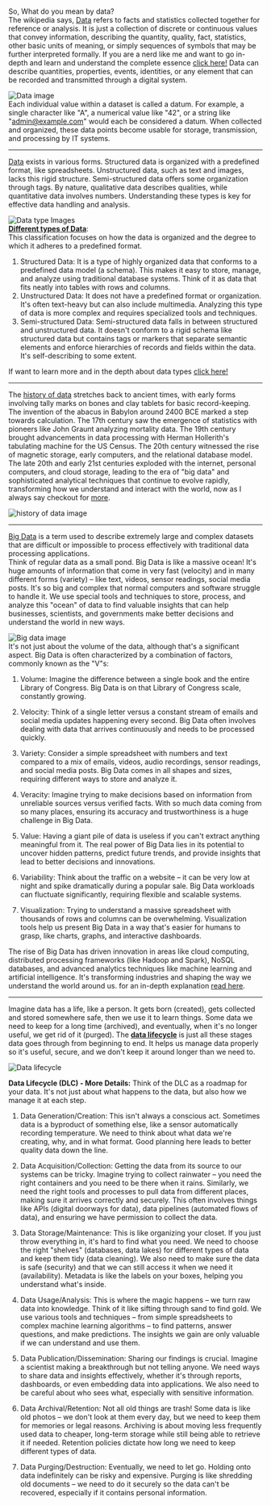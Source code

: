 #
So, What do you mean by data?  
The wikipedia says, [Data](https://en.wikipedia.org/wiki/Data) refers to facts and statistics collected together for reference or analysis.
It is just a collection of discrete or continuous
values that convey information, describing the
quantity, quality, fact, statistics, other basic units of
meaning, or simply sequences of symbols that may
be further interpreted formally. If you are a nerd like me and want to go in-depth and learn and understand the complete essence [click here!](https://www.techtarget.com/searchdatamanagement/definition/data)   Data can describe quantities, properties, events, identities, or any element that can be recorded and transmitted through a digital system.

![Data image](https://tdwi.org/-/media/TDWI/TDWI/BITW/datamgt2.jpg)   
Each individual value within a dataset is called a datum. For example, a single character like "A", a numerical value like "42", or a string like "admin@example.com" would each be considered a datum. When collected and organized, these data points become usable for storage, transmission, and processing by IT systems. 

---
  
[Data](https://www.ibm.com/think/topics/data) exists in various forms. Structured data is organized with a predefined format, like spreadsheets. Unstructured data, such as text and images, lacks this rigid structure. Semi-structured data offers some organization through tags. By nature, qualitative data describes qualities, while quantitative data involves numbers. Understanding these types is key for effective data handling and analysis.  

![Data type Images](https://365datascience.com/resources/blog/xzk3rl06exk-data-types.jpeg)  
**[Different types of Data](https://www.turing.com/kb/statistical-data-types)**:  
This classification focuses on how the data is organized and the degree to which it adheres to a predefined format.
1. Structured Data: It is a type of highly organized data that conforms to a predefined data model (a schema). This makes it easy to store, manage, and analyze using traditional database systems. Think of it as data that fits neatly into tables with rows and columns.  
2. Unstructured Data: It does not have a predefined format or organization. It's often text-heavy but can also include multimedia. Analyzing this type of data is more complex and requires specialized tools and techniques.
3. Semi-structured Data: Semi-structured data falls in between structured and unstructured data. It doesn't conform to a rigid schema like structured data but contains tags or markers that separate semantic elements and enforce hierarchies of records and fields within the data. It's self-describing to some extent.
  

If want to learn more and in the depth about data types [click here!]()

----

The [history of data](https://rathi-ankit.medium.com/a-brief-history-of-data-bc4d9ae475fe) stretches back to ancient times, with early forms involving tally marks on bones and clay tablets for basic record-keeping. The invention of the abacus in Babylon around 2400 BCE marked a step towards calculation. The 17th century saw the emergence of statistics with pioneers like John Graunt analyzing mortality data. The 19th century brought advancements in data processing with Herman Hollerith's tabulating machine for the US Census. The 20th century witnessed the rise of magnetic storage, early computers, and the relational database model. The late 20th and early 21st centuries exploded with the internet, personal computers, and cloud storage, leading to the era of "big data" and sophisticated analytical techniques that continue to evolve rapidly, transforming how we understand and interact with the world, now as I always say checkout for [more](https://rathi-ankit.medium.com/a-brief-history-of-data-bc4d9ae475fe).

  ![history of data image](https://miro.medium.com/v2/resize:fit:2000/format:webp/1*xA8N2PA08-7LEDQqSsdU-A.png)  
  
---

  
[Big Data](https://www.oracle.com/in/big-data/what-is-big-data/) is a term used to describe extremely large and complex datasets that are difficult or impossible to process effectively with traditional data processing applications.   
Think of regular data as a small pond. Big Data is like a massive ocean! It's huge amounts of information that come in very fast (velocity) and in many different forms (variety) – like text, videos, sensor readings, social media posts. It's so big and complex that normal computers and software struggle to handle it. We use special tools and techniques to store, process, and analyze this "ocean" of data to find valuable insights that can help businesses, scientists, and governments make better decisions and understand the world in new ways.  

![Big data image](https://cdn.analyticsvidhya.com/wp-content/uploads/2021/05/694991_cDO5wuA0NdevLb45zHRvog.jpeg)  
It's not just about the volume of the data, although that's a significant aspect. Big Data is often characterized by a combination of factors, commonly known as the "V"s:

1. Volume: Imagine the difference between a single book and the entire Library of Congress. Big Data is on that Library of Congress scale, constantly growing.

2. Velocity: Think of a single letter versus a constant stream of emails and social media updates happening every second. Big Data often involves dealing with data that arrives continuously and needs to be processed quickly.

3. Variety: Consider a simple spreadsheet with numbers and text compared to a mix of emails, videos, audio recordings, sensor readings, and social media posts. Big Data comes in all shapes and sizes, requiring different ways to store and analyze it.

4. Veracity: Imagine trying to make decisions based on information from unreliable sources versus verified facts. With so much data coming from so many places, ensuring its accuracy and trustworthiness is a huge challenge in Big Data.

5. Value: Having a giant pile of data is useless if you can't extract anything meaningful from it. The real power of Big Data lies in its potential to uncover hidden patterns, predict future trends, and provide insights that lead to better decisions and innovations.

6. Variability: Think about the traffic on a website – it can be very low at night and spike dramatically during a popular sale. Big Data workloads can fluctuate significantly, requiring flexible and scalable systems.

7. Visualization: Trying to understand a massive spreadsheet with thousands of rows and columns can be overwhelming. Visualization tools help us present Big Data in a way that's easier for humans to grasp, like charts, graphs, and interactive dashboards.

The rise of Big Data has driven innovation in areas like cloud computing, distributed processing frameworks (like Hadoop and Spark), NoSQL databases, and advanced analytics techniques like machine learning and artificial intelligence. It's transforming industries and shaping the way we understand the world around us. for an in-depth explanation [read here]().

----


Imagine data has a life, like a person. It gets born (created), gets collected and stored somewhere safe, then we use it to learn things. Some data we need to keep for a long time (archived), and eventually, when it's no longer useful, we get rid of it (purged). The **[data lifecycle](https://online.hbs.edu/blog/post/data-life-cycle)** is just all these stages data goes through from beginning to end. It helps us manage data properly so it's useful, secure, and we don't keep it around longer than we need to.

![Data lifecycle](https://res.cloudinary.com/dry8rzbyx/image/fetch/s--BwRTmuVJ--/f_auto/q_auto/c_scale,w_1536/https://www.knime.com/sites/default/files/public/2024-08/the_data_lifecycle.png)
  
**Data Lifecycle (DLC) - More Details:**
Think of the DLC as a roadmap for your data. It's not just about what happens to the data, but also how we manage it at each step.

1. Data Generation/Creation: This isn't always a conscious act. Sometimes data is a byproduct of something else, like a sensor automatically recording temperature. We need to think about what data we're creating, why, and in what format. Good planning here leads to better quality data down the line.

2. Data Acquisition/Collection: Getting the data from its source to our systems can be tricky. Imagine trying to collect rainwater – you need the right containers and you need to be there when it rains. Similarly, we need the right tools and processes to pull data from different places, making sure it arrives correctly and securely. This often involves things like APIs (digital doorways for data), data pipelines (automated flows of data), and ensuring we have permission to collect the data.

3. Data Storage/Maintenance: This is like organizing your closet. If you just throw everything in, it's hard to find what you need. We need to choose the right "shelves" (databases, data lakes) for different types of data and keep them tidy (data cleaning). We also need to make sure the data is safe (security) and that we can still access it when we need it (availability). Metadata is like the labels on your boxes, helping you understand what's inside.

4. Data Usage/Analysis: This is where the magic happens – we turn raw data into knowledge. Think of it like sifting through sand to find gold. We use various tools and techniques – from simple spreadsheets to complex machine learning algorithms – to find patterns, answer questions, and make predictions. The insights we gain are only valuable if we can understand and use them.

5. Data Publication/Dissemination: Sharing our findings is crucial. Imagine a scientist making a breakthrough but not telling anyone. We need ways to share data and insights effectively, whether it's through reports, dashboards, or even embedding data into applications. We also need to be careful about who sees what, especially with sensitive information.

6. Data Archival/Retention: Not all old things are trash! Some data is like old photos – we don't look at them every day, but we need to keep them for memories or legal reasons. Archiving is about moving less frequently used data to cheaper, long-term storage while still being able to retrieve it if needed. Retention policies dictate how long we need to keep different types of data.

7. Data Purging/Destruction: Eventually, we need to let go. Holding onto data indefinitely can be risky and expensive. Purging is like shredding old documents – we need to do it securely so the data can't be recovered, especially if it contains personal information.